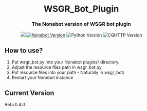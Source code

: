 <div align="center">
<h1>WSGR_Bot_Plugin</h1>

### The Nonebot version of WSGR bot plugin

[![](https://img.shields.io/github/license/XZhouQD/WSGR_Bot_Plugin?style=for-the-badge)](https://github.com/XZhouQD/WSGR_Bot_Plugin/blob/master/LICENSE)
[![Nonebot Version](https://img.shields.io/badge/nonebot-1.7.0+-green.svg?style=for-the-badge)](https://pypi.python.org/pypi/nonebot)
![Python Version](https://img.shields.io/badge/python-3.7+-blue.svg?style=for-the-badge)
![CQHTTP Version](https://img.shields.io/badge/cqhttp-4.8+-black.svg?style=for-the-badge)
</div>

## How to use?
1. Put wsgr_bot.py into your Nonebot plugins/ directory.
1. Adjust the resource files path in wsgr_bot.py
1. Put resource files into your path - Naturally in wsgr_bot/
1. Restart your Nonebot instance

## Current Version
Beta 0.4.0
